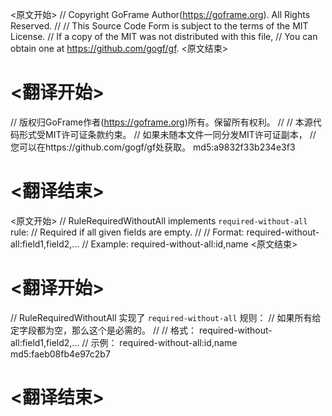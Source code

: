 
<原文开始>
// Copyright GoFrame Author(https://goframe.org). All Rights Reserved.
//
// This Source Code Form is subject to the terms of the MIT License.
// If a copy of the MIT was not distributed with this file,
// You can obtain one at https://github.com/gogf/gf.
<原文结束>

# <翻译开始>
// 版权归GoFrame作者(https://goframe.org)所有。保留所有权利。
//
// 本源代码形式受MIT许可证条款约束。
// 如果未随本文件一同分发MIT许可证副本，
// 您可以在https://github.com/gogf/gf处获取。 md5:a9832f33b234e3f3
# <翻译结束>


<原文开始>
// RuleRequiredWithoutAll implements `required-without-all` rule:
// Required if all given fields are empty.
//
// Format:  required-without-all:field1,field2,...
// Example: required-without-all:id,name
<原文结束>

# <翻译开始>
// RuleRequiredWithoutAll 实现了 `required-without-all` 规则：
// 如果所有给定字段都为空，那么这个是必需的。
//
// 格式：  required-without-all:field1,field2,...
// 示例： required-without-all:id,name md5:faeb08fb4e97c2b7
# <翻译结束>

